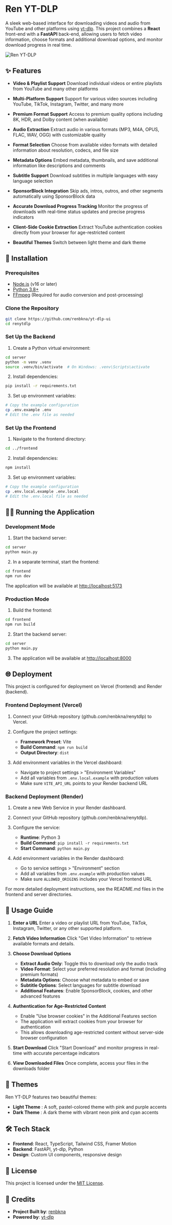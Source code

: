# Ren YT-DLP

A sleek web-based interface for downloading videos and audio from YouTube and other platforms using [yt-dlp](https://github.com/yt-dlp/yt-dlp). This project combines a **React** front-end with a **FastAPI** back-end, allowing users to fetch video information, choose formats and additional download options, and monitor download progress in real time.

![Ren YT-DLP](/frontend/public/yt-dlp-ui.png)

## ✨ Features

- **Video & Playlist Support**
  Download individual videos or entire playlists from YouTube and many other platforms

- **Multi-Platform Support**
  Support for various video sources including YouTube, TikTok, Instagram, Twitter, and many more

- **Premium Format Support**
  Access to premium quality options including 8K, HDR, and Dolby content (when available)

- **Audio Extraction**
  Extract audio in various formats (MP3, M4A, OPUS, FLAC, WAV, OGG) with customizable quality

- **Format Selection**
  Choose from available video formats with detailed information about resolution, codecs, and file size

- **Metadata Options**
  Embed metadata, thumbnails, and save additional information like descriptions and comments

- **Subtitle Support**
  Download subtitles in multiple languages with easy language selection

- **SponsorBlock Integration**
  Skip ads, intros, outros, and other segments automatically using SponsorBlock data

- **Accurate Download Progress Tracking**
  Monitor the progress of downloads with real-time status updates and precise progress indicators

- **Client-Side Cookie Extraction**
  Extract YouTube authentication cookies directly from your browser for age-restricted content

- **Beautiful Themes**
  Switch between light theme and dark theme

## 🚀 Installation

### Prerequisites

- [Node.js](https://nodejs.org/) (v16 or later)
- [Python 3.8+](https://www.python.org/downloads/)
- [FFmpeg](https://ffmpeg.org/download.html) (Required for audio conversion and post-processing)

### Clone the Repository

```bash
git clone https://github.com/renbkna/yt-dlp-ui
cd renytdlp
```

### Set Up the Backend

1. Create a Python virtual environment:

```bash
cd server
python -m venv .venv
source .venv/bin/activate  # On Windows: .venv\Scripts\activate
```

2. Install dependencies:

```bash
pip install -r requirements.txt
```

3. Set up environment variables:

```bash
# Copy the example configuration
cp .env.example .env
# Edit the .env file as needed
```

### Set Up the Frontend

1. Navigate to the frontend directory:

```bash
cd ../frontend
```

2. Install dependencies:

```bash
npm install
```

3. Set up environment variables:

```bash
# Copy the example configuration
cp .env.local.example .env.local
# Edit the .env.local file as needed
```

## 🏃‍♀️ Running the Application

### Development Mode

1. Start the backend server:

```bash
cd server
python main.py
```

2. In a separate terminal, start the frontend:

```bash
cd frontend
npm run dev
```

The application will be available at <http://localhost:5173>

### Production Mode

1. Build the frontend:

```bash
cd frontend
npm run build
```

2. Start the backend server:

```bash
cd server
python main.py
```

3. The application will be available at <http://localhost:8000>

## 🌐 Deployment

This project is configured for deployment on Vercel (frontend) and Render (backend).

### Frontend Deployment (Vercel)

1. Connect your GitHub repository (github.com/renbkna/renytdlp) to Vercel.
2. Configure the project settings:
   - **Framework Preset**: Vite
   - **Build Command**: `npm run build`
   - **Output Directory**: `dist`

3. Add environment variables in the Vercel dashboard:
   - Navigate to project settings > "Environment Variables"
   - Add all variables from `.env.local.example` with production values
   - Make sure `VITE_API_URL` points to your Render backend URL

### Backend Deployment (Render)

1. Create a new Web Service in your Render dashboard.
2. Connect your GitHub repository (github.com/renbkna/renytdlp).
3. Configure the service:
   - **Runtime**: Python 3
   - **Build Command**: `pip install -r requirements.txt`
   - **Start Command**: `python main.py`

4. Add environment variables in the Render dashboard:
   - Go to service settings > "Environment" section
   - Add all variables from `.env.example` with production values
   - Make sure `ALLOWED_ORIGINS` includes your Vercel frontend URL

For more detailed deployment instructions, see the README.md files in the frontend and server directories.

## 📝 Usage Guide

1. **Enter a URL**
   Enter a video or playlist URL from YouTube, TikTok, Instagram, Twitter, or any other supported platform.

2. **Fetch Video Information**
   Click "Get Video Information" to retrieve available formats and details.

3. **Choose Download Options**
   - **Extract Audio Only**: Toggle this to download only the audio track
   - **Video Format**: Select your preferred resolution and format (including premium formats)
   - **Metadata Options**: Choose what metadata to embed or save
   - **Subtitle Options**: Select languages for subtitle download
   - **Additional Features**: Enable SponsorBlock, cookies, and other advanced features

4. **Authentication for Age-Restricted Content**
   - Enable "Use browser cookies" in the Additional Features section
   - The application will extract cookies from your browser for authentication
   - This allows downloading age-restricted content without server-side browser configuration

5. **Start Download**
   Click "Start Download" and monitor progress in real-time with accurate percentage indicators

6. **View Downloaded Files**
   Once complete, access your files in the downloads folder

## 🎨 Themes

Ren YT-DLP features two beautiful themes:

- **Light Theme** : A soft, pastel-colored theme with pink and purple accents
- **Dark Theme** : A dark theme with vibrant neon pink and cyan accents

## 🛠️ Tech Stack

- **Frontend**: React, TypeScript, Tailwind CSS, Framer Motion
- **Backend**: FastAPI, yt-dlp, Python
- **Design**: Custom UI components, responsive design

## 📜 License

This project is licensed under the [MIT License](LICENSE).

## 🙏 Credits

- **Project Built by**: [renbkna](https://github.com/renbkna/yt-dlp-ui)
- **Powered by**: [yt-dlp](https://github.com/yt-dlp)
